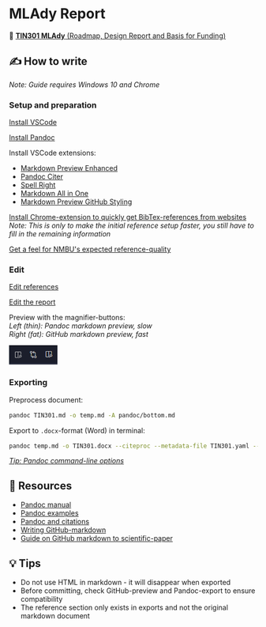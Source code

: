 # MLAdy Report

📄 [**TIN301 MLAdy** (Roadmap, Design Report and Basis for Funding)](TIN301.md)

## ✍ How to write

_Note: Guide requires Windows 10 and Chrome_

### Setup and preparation

[Install VSCode](https://code.visualstudio.com/)

[Install Pandoc](https://pandoc.org/installing.html)

Install VSCode extensions:

- [Markdown Preview Enhanced](https://marketplace.visualstudio.com/items?itemName=shd101wyy.markdown-preview-enhanced)
- [Pandoc Citer](https://marketplace.visualstudio.com/items?itemName=notZaki.pandocciter)
- [Spell Right](https://marketplace.visualstudio.com/items?itemName=ban.spellright)
- [Markdown All in One](https://marketplace.visualstudio.com/items?itemName=yzhang.markdown-all-in-one)
- [Markdown Preview GitHub Styling](https://marketplace.visualstudio.com/items?itemName=bierner.markdown-preview-github-styles)

[Install Chrome-extension to quickly get BibTex-references from websites](https://chrome.google.com/webstore/detail/bibtex-entry-from-url/mgpmgkhhbjgkpnanlmlhibjfgpdpgjec?hl=en)  
_Note: This is only to make the initial reference setup faster, you still have to fill in the remaining information_

[Get a feel for NMBU's expected reference-quality](https://www.nmbu.no/en/about-nmbu/library/write-and-cite/styles/examples-nmbu-style)

### Edit


[Edit references](pandoc/references.bib)

[Edit the report](TIN301.md)

Preview with the magnifier-buttons:  
_Left (thin): Pandoc markdown preview, slow_  
_Right (fat): GitHub markdown preview, fast_

![](images/preview-buttons.png)  

### Exporting

Preprocess document:  

```sh
pandoc TIN301.md -o temp.md -A pandoc/bottom.md
```

Export to `.docx`-format (Word) in terminal:

```sh
pandoc temp.md -o TIN301.docx --citeproc --metadata-file TIN301.yaml --reference-doc pandoc/design.docx
```

_[Tip: Pandoc command-line options](https://pandoc.org/MANUAL.html#default-files)_


## 📖 Resources

- [Pandoc manual](https://pandoc.org/MANUAL.html)
- [Pandoc examples](https://pandoc.org/demos.html)
- [Pandoc and citations](https://rmarkdown.rstudio.com/authoring_bibliographies_and_citations.html)
- [Writing GitHub-markdown](https://github.com/adam-p/markdown-here/wiki/Markdown-Cheatsheet)
- [Guide on GitHub markdown to scientific-paper](https://gist.github.com/maxogden/97190db73ac19fc6c1d9beee1a6e4fc8)

## 💡 Tips

- Do not use HTML in markdown - it will disappear when exported
- Before committing, check GitHub-preview and Pandoc-export to ensure compatibility
- The reference section only exists in exports and not the original markdown document